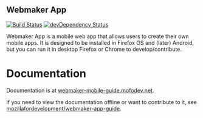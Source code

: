 ## Webmaker App

[![Build Status](https://travis-ci.org/mozillafordevelopment/webmaker-app.svg)](https://travis-ci.org/mozillafordevelopment/webmaker-app)
[![devDependency Status](https://david-dm.org/mozillafordevelopment/webmaker-app/dev-status.svg)](https://david-dm.org/mozillafordevelopment/webmaker-app#info=devDependencies)

Webmaker App is a mobile web app that allows users to create their own mobile apps. It is designed to be installed in Firefox OS and (later) Android, but you can run it in desktop Firefox or Chrome to develop/contribute.

# Documentation

Documentation is at [webmaker-mobile-guide.mofodev.net](http://webmaker-mobile-guide.mofodev.net/get_started/README.html).

If you need to view the documentation offline or want to contribute to it, see [mozillafordevelopment/webmaker-app-guide](https://github.com/mozillafordevelopment/webmaker-app-guide).
